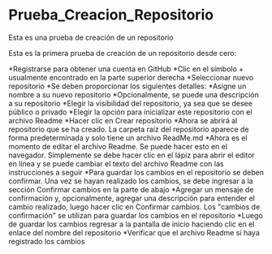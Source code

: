 # Prueba_Creacion_Repositorio
Esta es una prueba de creación de un repositorio

Esta es la primera prueba de creación de un repositorio desde cero:

*Registrarse para obtener una cuenta en GitHub
*Clic en el símbolo + usualmente encontrado en la parte superior derecha
*Seleccionar nuevo repositorio
*Se deben proporcionar los siguientes detalles:
  *Asigne un nombre a su nuevo repositorio
  *Opcionalmente, se puede una descripción a su repositorio
  *Elegir la visibilidad del repositorio, ya sea que se desee público o privado
  *Elegir la opción para inicializar este repositorio con el archivo Readme
*Hacer clic en Crear repositorio
*Ahora se abrirá al repositorio que se ha creado. La carpeta raíz del repositorio aparece de forma predeterminada y solo tiene un archivo ReadMe.md
*Ahora es el momento de editar el archivo Readme. Se puede hacer esto en el navegador. Simplemente se debe hacer clic en el lápiz para abrir el editor en línea y se puede cambiar el texto del archivo Readme con las instrucciones a seguir
*Para guardar los cambios en el repositorio se deben confirmar. Una vez se hayan realizado los cambios, se debe ingresar a la sección Confirmar cambios en la parte de abajo
*Agregar un mensaje de confirmación y, opcionalmente, agregar una descripción para entender el cambio realizado, luego hacer clic en Confirmar cambios. Los "cambios de confirmación" se utilizan para guardar los cambios en el repositorio
*Luego de guardar los cambios regresar a la pantalla de inicio haciendo clic en el enlace del nombre del repositorio
*Verificar que el archivo Readme sí haya registrado los cambios
